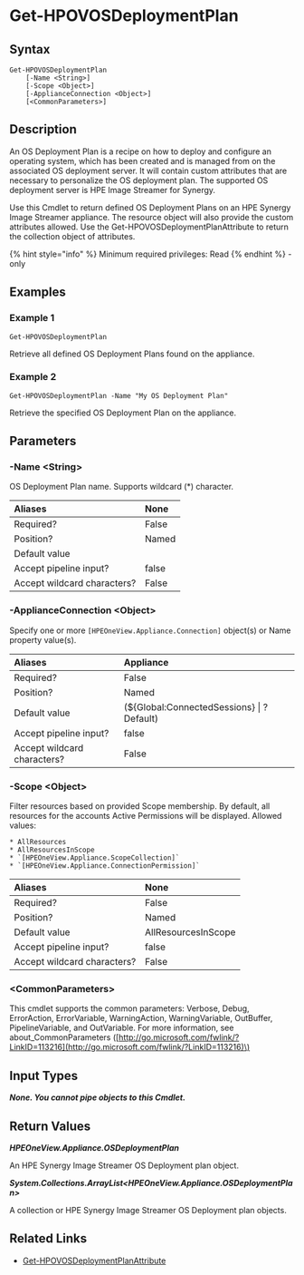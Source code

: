 ﻿---
description: Retrieve OS deployment server deployment plan.
---

# Get-HPOVOSDeploymentPlan

## Syntax

```text
Get-HPOVOSDeploymentPlan
    [-Name <String>]
    [-Scope <Object>]
    [-ApplianceConnection <Object>]
    [<CommonParameters>]
```

## Description

An OS Deployment Plan is a recipe on how to deploy and configure an operating system, which has been created and is managed from on the associated OS deployment server.  It will contain custom attributes that are necessary to personalize the OS deployment plan.  The supported OS deployment server is HPE Image Streamer for Synergy.

Use this Cmdlet to return defined OS Deployment Plans on an HPE Synergy Image Streamer appliance.  The resource object will also provide the custom attributes allowed. Use the Get-HPOVOSDeploymentPlanAttribute to return the collection object of attributes.

{% hint style="info" %}
Minimum required privileges: Read
{% endhint %}
-only
## Examples

###  Example 1 

```text
Get-HPOVOSDeploymentPlan
```

Retrieve all defined OS Deployment Plans found on the appliance.

###  Example 2 

```text
Get-HPOVOSDeploymentPlan -Name "My OS Deployment Plan"
```

Retrieve the specified OS Deployment Plan on the appliance.

## Parameters

### -Name &lt;String&gt;

OS Deployment Plan name.  Supports wildcard (*) character.

| Aliases | None |
| :--- | :--- |
| Required? | False |
| Position? | Named |
| Default value |  |
| Accept pipeline input? | false |
| Accept wildcard characters? | False |

### -ApplianceConnection &lt;Object&gt;

Specify one or more `[HPEOneView.Appliance.Connection]` object(s) or Name property value(s).

| Aliases | Appliance |
| :--- | :--- |
| Required? | False |
| Position? | Named |
| Default value | (${Global:ConnectedSessions} &vert; ? Default) |
| Accept pipeline input? | false |
| Accept wildcard characters? | False |

### -Scope &lt;Object&gt;

Filter resources based on provided Scope membership.  By default, all resources for the accounts Active Permissions will be displayed.  Allowed values:

    * AllResources
    * AllResourcesInScope
    * `[HPEOneView.Appliance.ScopeCollection]`
    * `[HPEOneView.Appliance.ConnectionPermission]`

| Aliases | None |
| :--- | :--- |
| Required? | False |
| Position? | Named |
| Default value | AllResourcesInScope |
| Accept pipeline input? | false |
| Accept wildcard characters? | False |

### &lt;CommonParameters&gt;

This cmdlet supports the common parameters: Verbose, Debug, ErrorAction, ErrorVariable, WarningAction, WarningVariable, OutBuffer, PipelineVariable, and OutVariable. For more information, see about\_CommonParameters \([http://go.microsoft.com/fwlink/?LinkID=113216](http://go.microsoft.com/fwlink/?LinkID=113216)\)

## Input Types

_**None.  You cannot pipe objects to this Cmdlet.**_

## Return Values

_**HPEOneView.Appliance.OSDeploymentPlan**_

An HPE Synergy Image Streamer OS Deployment plan object.

_**System.Collections.ArrayList<HPEOneView.Appliance.OSDeploymentPlan>**_

A collection or HPE Synergy Image Streamer OS Deployment plan objects.

## Related Links

* [Get-HPOVOSDeploymentPlanAttribute](get-hpovosdeploymentplanattribute.md)
